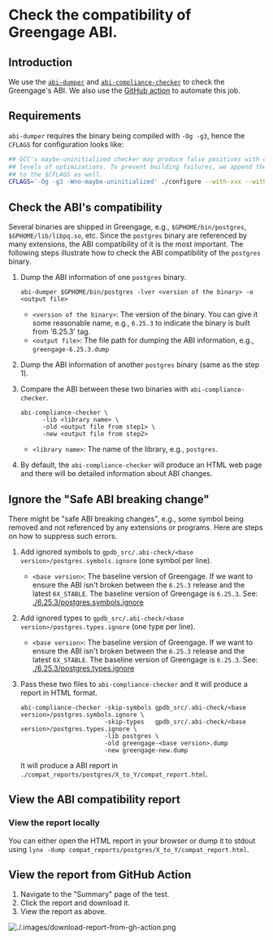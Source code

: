 # Check the compatibility of Greengage ABI.

## Introduction

We use the [`abi-dumper`](https://github.com/lvc/abi-dumper) and [`abi-compliance-checker`](https://github.com/lvc/abi-compliance-checker/) to check the Greengage's ABI. We also use the [GitHub action](../.github/workflows/greengage-abi-tests.yml) to automate this job.

## Requirements

`abi-dumper` requires the binary being compiled with `-Og -g3`, hence the `CFLAGS` for configuration looks like:

```bash
## GCC's maybe-uninitialized checker may produce false positives with different
## levels of optimizations. To prevent building failures, we append the '-Wno-maybe-uninitialized'
## to the $CFLAGS as well.
CFLAGS='-Og -g3 -Wno-maybe-uninitialized' ./configure --with-xxx --with-yyy --with-zzz
```

## Check the ABI's compatibility

Several binaries are shipped in Greengage, e.g., `$GPHOME/bin/postgres`, `$GPHOME/lib/libpq.so`, etc. Since the `postgres` binary are referenced by many extensions, the ABI compatibility of it is the most important. The following steps illustrate how to check the ABI compatibility of the `postgres` binary.

1. Dump the ABI information of one `postgres` binary.
   ```
   abi-dumper $GPHOME/bin/postgres -lver <version of the binary> -o <output file>
   ```
   - `<version of the binary>`: The version of the binary. You can give it some reasonable name, e.g., `6.25.3` to indicate the binary is built from '6.25.3' tag.
   - `<output file>`: The file path for dumping the ABI information, e.g., `greengage-6.25.3.dump`
   
2. Dump the ABI information of another `postgres` binary (same as the step 1).

3. Compare the ABI between these two binaries with `abi-compliance-checker`.
   ```
   abi-compliance-checker \
         -lib <library name> \
         -old <output file from step1> \
         -new <output file from step2>
   ```
   - `<library name>`: The name of the library, e.g., `postgres`.

4. By default, the `abi-compliance-checker` will produce an HTML web page and there will be detailed information about ABI changes.

## Ignore the "Safe ABI breaking change"

There might be "safe ABI breaking changes", e.g., some symbol being removed and not referenced by any extensions or programs. Here are steps on how to suppress such errors.

1. Add ignored symbols to `gpdb_src/.abi-check/<base version>/postgres.symbols.ignore` (one symbol per line).
   - `<base version>`: The baseline version of Greengage. If we want to ensure the ABI isn't broken between the `6.25.3` release and the latest `6X_STABLE`. The baseline version of Greengage is `6.25.3`. See: [./6.25.3/postgres.symbols.ignore](./6.25.3/postgres.symbols.ignore)

2. Add ignored types to `gpdb_src/.abi-check/<base version>/postgres.types.ignore` (one type per line).
   - `<base version>`: The baseline version of Greengage. If we want to ensure the ABI isn't broken between the `6.25.3` release and the latest `6X_STABLE`. The baseline version of Greengage is `6.25.3`. See: [./6.25.3/postgres.types.ignore](./6.25.3/postgres.types.ignore)

3. Pass these two files to `abi-compliance-checker` and it will produce a report in HTML format.
   ```
   abi-compliance-checker -skip-symbols gpdb_src/.abi-check/<base version>/postgres.symbols.ignore \
                          -skip-types   gpdb_src/.abi-check/<base version>/postgres.types.ignore \
                          -lib postgres \
                          -old greengage-<base version>.dump
                          -new greengage-new.dump
   ```
   It will produce a ABI report in `./compat_reports/postgres/X_to_Y/compat_report.html`.

## View the ABI compatibility report

### View the report locally

You can either open the HTML report in your browser or dump it to stdout using `lynx -dump compat_reports/postgres/X_to_Y/compat_report.html`.

## View the report from GitHub Action

1. Navigate to the "Summary" page of the test.
2. Click the report and download it.
3. View the report as above.

![./.images/download-report-from-gh-action.png](./.images/download-report-from-gh-action.png)
